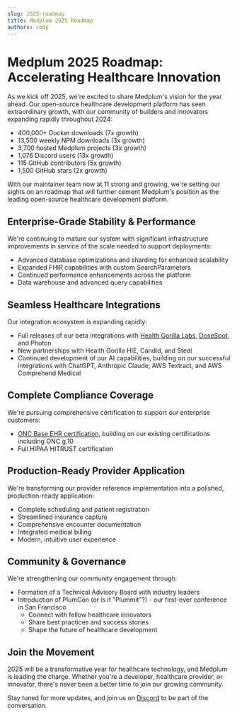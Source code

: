 ```yaml
---
slug: 2025-roadmap
title: Medplum 2025 Roadmap
authors: cody
---
```


# Medplum 2025 Roadmap: Accelerating Healthcare Innovation

As we kick off 2025, we're excited to share Medplum's vision for the year ahead. Our open-source healthcare development platform has seen extraordinary growth, with our community of builders and innovators expanding rapidly throughout 2024:

<!-- truncate -->

- 400,000+ Docker downloads (7x growth)
- 13,500 weekly NPM downloads (3x growth)
- 3,700 hosted Medplum projects (3x growth)
- 1,076 Discord users (13x growth)
- 115 GitHub contributors (5x growth)
- 1,500 GitHub stars (2x growth)

With our maintainer team now at 11 strong and growing, we're setting our sights on an roadmap that will further cement Medplum's position as the leading open-source healthcare development platform.

## Enterprise-Grade Stability & Performance

We're continuing to mature our system with significant infrastructure improvements in service of the scale needed to support deployments:

- Advanced database optimizations and sharding for enhanced scalability
- Expanded FHIR capabilities with custom SearchParameters
- Continued performance enhancements across the platform
- Data warehouse and advanced query capabilities

## Seamless Healthcare Integrations

Our integration ecosystem is expanding rapidly:

- Full releases of our beta integrations with [Health Gorilla Labs](/docs/integration/health-gorilla), [DoseSpot](/docs/integration/dosespot), and Photon
- New partnerships with Health Gorilla HIE, Candid, and Stedi
- Continued development of our AI capabilities, building on our successful integrations with ChatGPT, Anthropic Claude, AWS Textract, and AWS Comprehend Medical

## Complete Compliance Coverage

We're pursuing comprehensive certification to support our enterprise customers:

- [ONC Base EHR certification](/docs/compliance), building on our existing certifications including ONC g.10
- Full HIPAA HITRUST certification

## Production-Ready Provider Application

We're transforming our provider reference implementation into a polished, production-ready application:

- Complete scheduling and patient registration
- Streamlined insurance capture
- Comprehensive encounter documentation
- Integrated medical billing
- Modern, intuitive user experience

## Community & Governance

We're strengthening our community engagement through:

- Formation of a Technical Advisory Board with industry leaders
- Introduction of PlumCon (or is it "Plummit"?) \- our first-ever conference in San Francisco
  - Connect with fellow healthcare innovators
  - Share best practices and success stories
  - Shape the future of healthcare development

## Join the Movement

2025 will be a transformative year for healthcare technology, and Medplum is leading the charge. Whether you're a developer, healthcare provider, or innovator, there's never been a better time to join our growing community.

Stay tuned for more updates, and join us on [Discord](https://discord.gg/medplum) to be part of the conversation.
